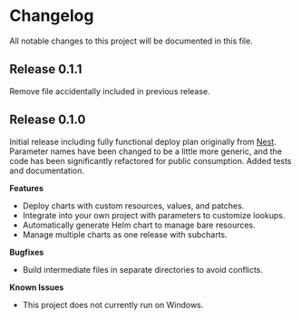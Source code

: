 # Changelog

All notable changes to this project will be documented in this file.

## Release 0.1.1

Remove file accidentally included in previous release.

## Release 0.1.0

Initial release including fully functional deploy plan originally from
[Nest](https://github.com/jameslikeslinux/puppet-nest). Parameter names have
been changed to be a little more generic, and the code has been significantly
refactored for public consumption. Added tests and documentation.

**Features**

* Deploy charts with custom resources, values, and patches.
* Integrate into your own project with parameters to customize lookups.
* Automatically generate Helm chart to manage bare resources.
* Manage multiple charts as one release with subcharts.

**Bugfixes**

* Build intermediate files in separate directories to avoid conflicts.

**Known Issues**

* This project does not currently run on Windows.
